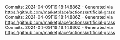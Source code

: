 Commits: 2024-04-09T19:18:14.886Z - Generated via https://github.com/marketplace/actions/artificial-grass
<br>
Commits: 2024-04-09T19:18:14.886Z - Generated via https://github.com/marketplace/actions/artificial-grass
<br>
Commits: 2024-04-09T19:18:14.886Z - Generated via https://github.com/marketplace/actions/artificial-grass
<br>
